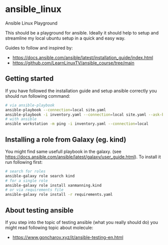 # ansible_linux

Ansible Linux Playground

This should be a playground for ansible. Ideally it should help to setup and streamline my local ubuntu setup in a quick and easy way.

Guides to follow and inspired by:

- <https://docs.ansible.com/ansible/latest/installation_guide/index.html>
- <https://github.com/LearnLinuxTV/ansible_course/tree/main>

## Getting started

If you have followed the installation guide and setup ansible correctly you should run following command:

```bash
# via ansible-playbook
ansible-playbook --connection=local site.yaml
ansible-playbook -i inventory.yaml --connection=local site.yaml --ask-become-pass
# with ansible
ansible workstation -m ping -i inventory.yaml --connection=local
```

## Installing a role from Galaxy (eg. kind)

You might find same usefull playbook in the galaxy. (see <https://docs.ansible.com/ansible/latest/galaxy/user_guide.html>).
To install it run following first:

```bash
# search for roles
ansible-galaxy role search kind
# for a single role
ansible-galaxy role install xanmanning.kind
# or via requirements file
ansible-galaxy role install -r requirements.yaml
```

## About testing ansible

If you step into the topic of testing ansible (what you really should do) you might read following topic about molecule:

- <https://www.goncharov.xyz/it/ansible-testing-en.html>
